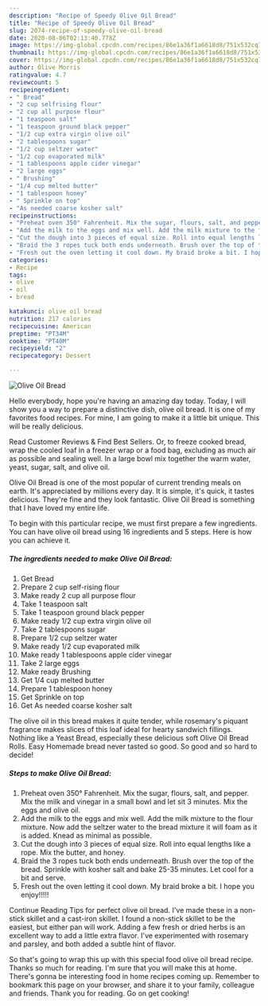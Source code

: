 ```yaml
---
description: "Recipe of Speedy Olive Oil Bread"
title: "Recipe of Speedy Olive Oil Bread"
slug: 2074-recipe-of-speedy-olive-oil-bread
date: 2020-08-06T02:13:40.778Z
image: https://img-global.cpcdn.com/recipes/86e1a36f1a6618d8/751x532cq70/olive-oil-bread-recipe-main-photo.jpg
thumbnail: https://img-global.cpcdn.com/recipes/86e1a36f1a6618d8/751x532cq70/olive-oil-bread-recipe-main-photo.jpg
cover: https://img-global.cpcdn.com/recipes/86e1a36f1a6618d8/751x532cq70/olive-oil-bread-recipe-main-photo.jpg
author: Olive Morris
ratingvalue: 4.7
reviewcount: 5
recipeingredient:
- " Bread"
- "2 cup selfrising flour"
- "2 cup all purpose flour"
- "1 teaspoon salt"
- "1 teaspoon ground black pepper"
- "1/2 cup extra virgin olive oil"
- "2 tablespoons sugar"
- "1/2 cup seltzer water"
- "1/2 cup evaporated milk"
- "1 tablespoons apple cider vinegar"
- "2 large eggs"
- " Brushing"
- "1/4 cup melted butter"
- "1 tablespoon honey"
- " Sprinkle on top"
- "As needed coarse kosher salt"
recipeinstructions:
- "Preheat oven 350° Fahrenheit. Mix the sugar, flours, salt, and pepper. Mix the milk and vinegar in a small bowl and let sit 3 minutes. Mix the eggs and olive oil."
- "Add the milk to the eggs and mix well. Add the milk mixture to the flour mixture. Now add the seltzer water to the bread mixture it will foam as it is added. Knead as minimal as possible."
- "Cut the dough into 3 pieces of equal size. Roll into equal lengths like a rope. Mix the butter, and honey."
- "Braid the 3 ropes tuck both ends underneath. Brush over the top of the bread. Sprinkle with kosher salt and bake 25-35 minutes. Let cool for a bit and serve."
- "Fresh out the oven letting it cool down. My braid broke a bit. I hope you enjoy!!!!!"
categories:
- Recipe
tags:
- olive
- oil
- bread

katakunci: olive oil bread 
nutrition: 217 calories
recipecuisine: American
preptime: "PT34M"
cooktime: "PT40M"
recipeyield: "2"
recipecategory: Dessert

---
```



![Olive Oil Bread](https://img-global.cpcdn.com/recipes/86e1a36f1a6618d8/751x532cq70/olive-oil-bread-recipe-main-photo.jpg)

Hello everybody, hope you're having an amazing day today. Today, I will show you a way to prepare a distinctive dish, olive oil bread. It is one of my favorites food recipes. For mine, I am going to make it a little bit unique. This will be really delicious.

Read Customer Reviews &amp; Find Best Sellers. Or, to freeze cooked bread, wrap the cooled loaf in a freezer wrap or a food bag, excluding as much air as possible and sealing well. In a large bowl mix together the warm water, yeast, sugar, salt, and olive oil.

Olive Oil Bread is one of the most popular of current trending meals on earth. It's appreciated by millions every day. It is simple, it's quick, it tastes delicious. They're fine and they look fantastic. Olive Oil Bread is something that I have loved my entire life.


To begin with this particular recipe, we must first prepare a few ingredients. You can have olive oil bread using 16 ingredients and 5 steps. Here is how you can achieve it.

<!--inarticleads1-->

##### The ingredients needed to make Olive Oil Bread:

1. Get  Bread
1. Prepare 2 cup self-rising flour
1. Make ready 2 cup all purpose flour
1. Take 1 teaspoon salt
1. Take 1 teaspoon ground black pepper
1. Make ready 1/2 cup extra virgin olive oil
1. Take 2 tablespoons sugar
1. Prepare 1/2 cup seltzer water
1. Make ready 1/2 cup evaporated milk
1. Make ready 1 tablespoons apple cider vinegar
1. Take 2 large eggs
1. Make ready  Brushing
1. Get 1/4 cup melted butter
1. Prepare 1 tablespoon honey
1. Get  Sprinkle on top
1. Get As needed coarse kosher salt


The olive oil in this bread makes it quite tender, while rosemary&#39;s piquant fragrance makes slices of this loaf ideal for hearty sandwich fillings. Nothing like a Yeast Bread, especially these delicious soft Olive Oil Bread Rolls. Easy Homemade bread never tasted so good. So good and so hard to decide! 

<!--inarticleads2-->

##### Steps to make Olive Oil Bread:

1. Preheat oven 350° Fahrenheit. Mix the sugar, flours, salt, and pepper. Mix the milk and vinegar in a small bowl and let sit 3 minutes. Mix the eggs and olive oil.
1. Add the milk to the eggs and mix well. Add the milk mixture to the flour mixture. Now add the seltzer water to the bread mixture it will foam as it is added. Knead as minimal as possible.
1. Cut the dough into 3 pieces of equal size. Roll into equal lengths like a rope. Mix the butter, and honey.
1. Braid the 3 ropes tuck both ends underneath. Brush over the top of the bread. Sprinkle with kosher salt and bake 25-35 minutes. Let cool for a bit and serve.
1. Fresh out the oven letting it cool down. My braid broke a bit. I hope you enjoy!!!!!


Continue Reading Tips for perfect olive oil bread. I&#39;ve made these in a non-stick skillet and a cast-iron skillet. I found a non-stick skillet to be the easiest, but either pan will work. Adding a few fresh or dried herbs is an excellent way to add a little extra flavor. I&#39;ve experimented with rosemary and parsley, and both added a subtle hint of flavor. 

So that's going to wrap this up with this special food olive oil bread recipe. Thanks so much for reading. I'm sure that you will make this at home. There's gonna be interesting food in home recipes coming up. Remember to bookmark this page on your browser, and share it to your family, colleague and friends. Thank you for reading. Go on get cooking!
